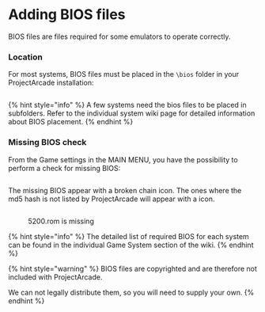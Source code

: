 # Adding BIOS files

BIOS files are files required for some emulators to operate correctly.

### Location

For most systems, BIOS files must be placed in the `\bios` folder in your ProjectArcade installation:

<figure><img src="https://i.imgur.com/5vAbqqT.png" alt=""><figcaption></figcaption></figure>

{% hint style="info" %}
A few systems need the bios files to be placed in subfolders. Refer to the individual system wiki page for detailed information about BIOS placement.
{% endhint %}

### Missing BIOS check

From the Game settings in the MAIN MENU, you have the possibility to perform a check for missing BIOS:

<figure><img src="https://i.imgur.com/wXO2Ier.png" alt=""><figcaption></figcaption></figure>

The missing BIOS appear with a broken chain icon. The ones where the md5 hash is not listed by ProjectArcade will appear with a  icon.

<figure><img src="https://i.imgur.com/0TLxbBh.png" alt=""><figcaption><p>5200.rom is missing</p></figcaption></figure>

{% hint style="info" %}
The detailed list of required BIOS for each system can be found in the individual Game System section of the wiki.
{% endhint %}

{% hint style="warning" %}
BIOS files are copyrighted and are therefore not included with ProjectArcade.

We can not legally distribute them, so you will need to supply your own.
{% endhint %}
